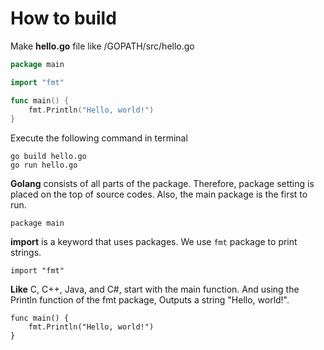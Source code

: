 # How to build
Make **hello.go** file like /GOPATH/src/hello.go

```GOPATH/src/hello.go
package main

import "fmt"

func main() {
    fmt.Println("Hello, world!")
}
```

Execute the following command in terminal
```
go build hello.go
go run hello.go
```

**Golang** consists of all parts of the package. Therefore, package setting is placed on the top of source codes. Also, the main package is the first to run.

```
package main
```

**import** is a keyword that uses packages. We use `fmt` package to print strings.

```
import "fmt"
```

**Like** C, C++, Java, and C#, start with the main function. And using the Println function of the fmt package, Outputs a string "Hello, world!".

```
func main() {
    fmt.Println("Hello, world!")
}
```